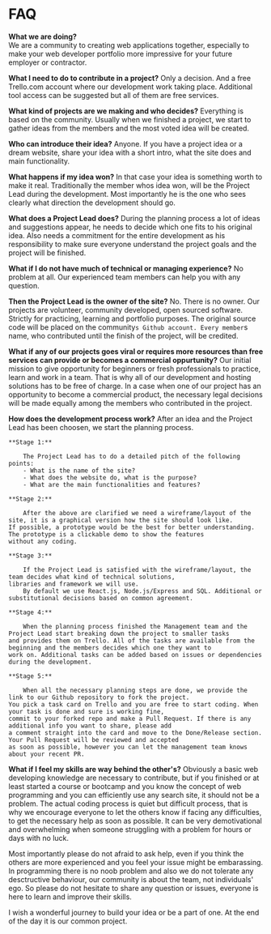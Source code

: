 # FAQ



**What we are doing?**\
We are a community to creating web applications together, especially to make your web developer portfolio 
more impressive for your future employer or contractor.

**What I need to do to contribute in a project?**
Only a decision. And a free Trello.com account where our development work taking place. 
Additional tool access can be suggested but all of them are free services.

**What kind of projects are we making and who decides?**
Everything is based on the community. Usually when we finished a project, we start to gather ideas from the members 
and the most voted idea will be created.

**Who can introduce their idea?**
Anyone. If you have a project idea or a dream website, share your idea with a short intro, what the site does and main functionality.

**What happens if my idea won?**
In that case your idea is something worth to make it real. Traditionally the member whos idea won, will be the Project Lead 
during the development. Most importantly he is the one who sees clearly what direction the development should go.

**What does a Project Lead does?**
During the planning process a lot of ideas and suggestions appear, he needs to decide which one fits to his original idea. 
Also needs a commitment for the entire development as his responsibility to make sure everyone understand the project goals 
and the project will be finished.

**What if I do not have much of technical or managing experience?**
No problem at all. Our experienced team members can help you with any question.

**Then the Project Lead is the owner of the site?**
No. There is no owner. Our projects are volunteer, community developed, open sourced software. Strictly for practicing, 
learning and portfolio purposes. The original source code will be placed on the community`s Github account. Every member`s name, 
who contributed until the finish of the project, will be credited.

**What if any of our projects goes viral or requires more resources than free services can provide 
or becomes a commercial oppurtunity?**
Our initial mission to give opportunity for beginners or fresh professionals to practice, learn and work in a team. 
That is why all of our development and hosting solutions has to be free of charge. In a case when one of our project 
has an opportunity to become a commercial product, the necessary legal decisions will be made equally among the members 
who contributed in the project.

**How does the development process work?**
After an idea and the Project Lead has been choosen, we start the planning process.

	**Stage 1:**

		The Project Lead has to do a detailed pitch of the following points:
		- What is the name of the site?
		- What does the website do, what is the purpose?
		- What are the main functionalities and features?
	
	**Stage 2:**

		After the above are clarified we need a wireframe/layout of the site, it is a graphical version how the site should look like. 
    If possible, a prototype would be the best for better understanding. The prototype is a clickable demo to show the features 
    without any coding.
	
	**Stage 3:**

		If the Project Lead is satisfied with the wireframe/layout, the team decides what kind of technical solutions, 
    libraries and framework we will use.
		By default we use React.js, Node.js/Express and SQL. Additional or substitutional decisions based on common agreement.

	**Stage 4:**

		When the planning process finished the Management team and the Project Lead start breaking down the project to smaller tasks 
    and provides them on Trello. All of the tasks are available from the beginning and the members decides which one they want to 
    work on. Additional tasks can be added based on issues or dependencies during the development.

	**Stage 5:**

		When all the necessary planning steps are done, we provide the link to our Github repository to fork the project. 
    You pick a task card on Trello and you are free to start coding. When your task is done and sure is working fine, 
    commit to your forked repo and make a Pull Request. If there is any additional info you want to share, please add 
    a comment straight into the card and move to the Done/Release section. Your Pull Request will be reviewed and accepted 
    as soon as possible, however you can let the management team knows about your recent PR.


**What if I feel my skills are way behind the other's?**
Obviously a basic web developing knowledge are necessary to contribute, but if you finished or at least started a 
course or bootcamp and you know the concept of web programming and you can efficiently use any search site, it should not be a problem.
The actual coding process is quiet but difficult process, that is why we encourage everyone to let the others know if facing 
any difficulties, to get the necessary help as soon as possible. It can be very demotivational and overwhelming when someone 
struggling with a problem for hours or days with no luck. 


Most importantly please do not afraid to ask help, even if you think the others are more experienced and you feel your issue 
might be embarassing. In programming there is no noob problem and also we do not tolerate any desctructive behaviour, 
our community is about the team, not individuals' ego. So please do not hesitate to share any question or issues, everyone is here 
to learn and improve their skills. 

I wish a wonderful journey to build your idea or be a part of one. At the end of the day it is our common project.
